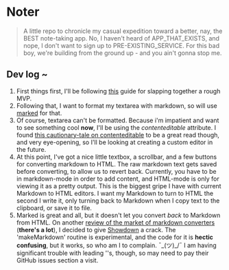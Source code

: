 # Noter
> A little repo to chronicle my casual expedition toward a better, nay, the BEST note-taking app. No, I haven't heard of APP_THAT_EXISTS, and nope, I don't want to sign up to PRE-EXISTING_SERVICE. For this bad boy, we're building from the ground up - and you ain't gonna stop me.

## Dev log ~
1. First things first, I'll be following [this](http://eqdn.tech/html5-note-app-tutorial/) guide for slapping together a rough MVP.
2. Following that, I want to format my textarea with markdown, so will use [marked](https://github.com/markedjs/marked) for that.
3. Of course, textarea can't be formatted. Because i'm impatient and want to see something cool **now**, I'll be using the _contenteditable_ attribute. I found [this cautionary-tale on contenteditable](https://medium.com/content-uneditable/contenteditable-the-good-the-bad-and-the-ugly-261a38555e9c) to be a great read though, and very eye-opening, so I'll be looking at creating a custom editor in the future.
3. At this point, I've got a nice little textbox, a scrollbar, and a few buttons for converting markdown to HTML. The raw markdown text gets saved before converting, to allow us to revert back. Currently, you have to be in markdown-mode in order to add content, and HTML-mode is only for viewing it as a pretty output. This is the biggest gripe I have with current Markdown to HTML editors. I want my Markdown to turn to HTML the second I write it, only turning back to Markdown when I copy text to the clipboard, or save it to file. 
4. Marked is great and all, but it doesn't let you convert _back_ to Markdown from HTML. On another [review of the market of markdown converters](http://bfy.tw/OAau) (__there's a lot__), I decided to give [Showdown](https://github.com/showdownjs/showdown) a crack. The 'makeMarkdown' routine is experimental, and the code for it is __hectic confusing__, but it works, so who am I to complain. ¯\_(ツ)_/¯ I am having significant trouble with leading '\'s, though, so may need to pay their GitHub issues section a visit.

